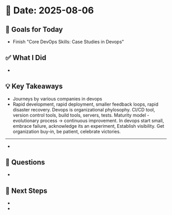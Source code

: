 # 📅 Date: 2025-08-06

## 🎯 Goals for Today

- Finish "Core DevOps Skills: Case Studies in Devops"

## ✅ What I Did

-

## 💡 Key Takeaways

- Journeys by various companies in devops
- Rapid development, rapid deployment, smaller feedback loops, rapid disaster recovery. Devops is organizational phylosophy. CI/CD tool, version control tools, build tools, servers, tests. Maturity model - evolutionary process -> continuous improvement. In devops start small, embrace failure, acknowledge its an experiment, Establish visibility. Get organization buy-in, be patient, celebrate victories.

---

-

## 🧠 Questions

-

## 📌 Next Steps

-
-
